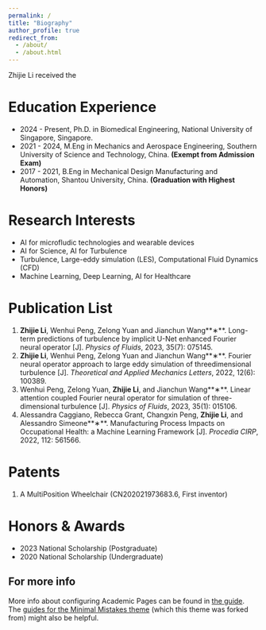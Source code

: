 ```yaml
---
permalink: /
title: "Biography"
author_profile: true
redirect_from: 
  - /about/
  - /about.html
---
```

Zhijie Li received the

# Education Experience

* 2024 - Present, Ph.D. in Biomedical Engineering, National University of Singapore, Singapore.
* 2021 - 2024, M.Eng in Mechanics and Aerospace Engineering, Southern University of Science and Technology, China. **(Exempt from Admission Exam)**
* 2017 - 2021, B.Eng in Mechanical Design Manufacturing and Automation, Shantou University, China. **(Graduation with Highest Honors)**

# Research Interests

* AI for microfludic technologies and wearable devices
* AI for Science, AI for Turbulence
* Turbulence, Large-eddy simulation (LES), Computational Fluid Dynamics (CFD)
* Machine Learning, Deep Learning,  AI for Healthcare

Publication List
================

1. **Zhijie Li**, Wenhui Peng, Zelong Yuan and Jianchun Wang**∗**. Long-term predictions of turbulence by implicit U-Net enhanced Fourier neural operator [J]. *Physics of Fluids*, 2023, 35(7): 075145.
2. **Zhijie Li**, Wenhui Peng, Zelong Yuan and Jianchun Wang**∗**. Fourier neural operator approach to large eddy simulation of three­dimensional turbulence [J]. *Theoretical and Applied Mechanics Letters*, 2022, 12(6): 100389.
3. Wenhui Peng, Zelong Yuan, **Zhijie Li**, and Jianchun Wang**∗**. Linear attention coupled Fourier neural operator for simulation of three-dimensional turbulence [J]. *Physics of Fluids*, 2023, 35(1): 015106.
4. Alessandra Caggiano, Rebecca Grant, Changxin Peng, **Zhijie Li**, and Alessandro Simeone**∗**. Manufacturing Process Impacts on Occupational Health: a Machine Learning Framework [J]. *Procedia CIRP*, 2022, 112: 561­566.

# Patents

1. A Multi­Position Wheelchair (CN202021973683.6, First inventor)

# Honors & Awards

* 2023 National Scholarship (Postgraduate)
* 2020 National Scholarship (Undergraduate)



For more info
-------------

More info about configuring Academic Pages can be found in [the guide](https://academicpages.github.io/markdown/). The [guides for the Minimal Mistakes theme](https://mmistakes.github.io/minimal-mistakes/docs/configuration/) (which this theme was forked from) might also be helpful.
